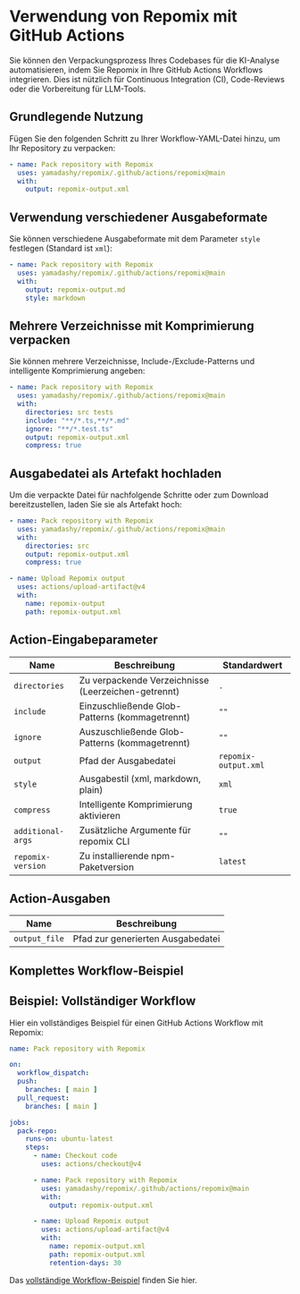 # Verwendung von Repomix mit GitHub Actions

Sie können den Verpackungsprozess Ihres Codebases für die KI-Analyse automatisieren, indem Sie Repomix in Ihre GitHub Actions Workflows integrieren. Dies ist nützlich für Continuous Integration (CI), Code-Reviews oder die Vorbereitung für LLM-Tools.

## Grundlegende Nutzung

Fügen Sie den folgenden Schritt zu Ihrer Workflow-YAML-Datei hinzu, um Ihr Repository zu verpacken:

```yaml
- name: Pack repository with Repomix
  uses: yamadashy/repomix/.github/actions/repomix@main
  with:
    output: repomix-output.xml
```

## Verwendung verschiedener Ausgabeformate

Sie können verschiedene Ausgabeformate mit dem Parameter `style` festlegen (Standard ist `xml`):

```yaml
- name: Pack repository with Repomix
  uses: yamadashy/repomix/.github/actions/repomix@main
  with:
    output: repomix-output.md
    style: markdown
```

## Mehrere Verzeichnisse mit Komprimierung verpacken

Sie können mehrere Verzeichnisse, Include-/Exclude-Patterns und intelligente Komprimierung angeben:

```yaml
- name: Pack repository with Repomix
  uses: yamadashy/repomix/.github/actions/repomix@main
  with:
    directories: src tests
    include: "**/*.ts,**/*.md"
    ignore: "**/*.test.ts"
    output: repomix-output.xml
    compress: true
```

## Ausgabedatei als Artefakt hochladen

Um die verpackte Datei für nachfolgende Schritte oder zum Download bereitzustellen, laden Sie sie als Artefakt hoch:

```yaml
- name: Pack repository with Repomix
  uses: yamadashy/repomix/.github/actions/repomix@main
  with:
    directories: src
    output: repomix-output.xml
    compress: true

- name: Upload Repomix output
  uses: actions/upload-artifact@v4
  with:
    name: repomix-output
    path: repomix-output.xml
```

## Action-Eingabeparameter

| Name               | Beschreibung                                 | Standardwert      |
|--------------------|----------------------------------------------|-------------------|
| `directories`      | Zu verpackende Verzeichnisse (Leerzeichen-getrennt) | `.`         |
| `include`          | Einzuschließende Glob-Patterns (kommagetrennt) | `""`         |
| `ignore`           | Auszuschließende Glob-Patterns (kommagetrennt) | `""`         |
| `output`           | Pfad der Ausgabedatei                         | `repomix-output.xml`     |
| `style`            | Ausgabestil (xml, markdown, plain)            | `xml`             |
| `compress`         | Intelligente Komprimierung aktivieren          | `true`            |
| `additional-args`  | Zusätzliche Argumente für repomix CLI          | `""`         |
| `repomix-version`  | Zu installierende npm-Paketversion             | `latest`          |

## Action-Ausgaben

| Name          | Beschreibung                        |
|---------------|-------------------------------------|
| `output_file` | Pfad zur generierten Ausgabedatei    |

## Komplettes Workflow-Beispiel

## Beispiel: Vollständiger Workflow

Hier ein vollständiges Beispiel für einen GitHub Actions Workflow mit Repomix:

```yaml
name: Pack repository with Repomix

on:
  workflow_dispatch:
  push:
    branches: [ main ]
  pull_request:
    branches: [ main ]

jobs:
  pack-repo:
    runs-on: ubuntu-latest
    steps:
      - name: Checkout code
        uses: actions/checkout@v4

      - name: Pack repository with Repomix
        uses: yamadashy/repomix/.github/actions/repomix@main
        with:
          output: repomix-output.xml

      - name: Upload Repomix output
        uses: actions/upload-artifact@v4
        with:
          name: repomix-output.xml
          path: repomix-output.xml
          retention-days: 30
```

Das [vollständige Workflow-Beispiel](https://github.com/yamadashy/repomix/blob/main/.github/workflows/pack-repository.yml) finden Sie hier.
